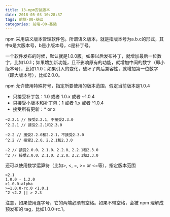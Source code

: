 ```yaml
---
title: 13-npm安装版本
date: 2018-05-03 10:28:37
tags: 前端-00-基础
categories: 前端-00-基础
---
```

npm 采用语义版本管理软件包。所谓语义版本，就是指版本号为a.b.c的形式，其中a是大版本号，b是小版本号，c是补丁号。

一个软件发布的时候，默认就是1.0.0版。如果以后发布补丁，就增加最后一位数字，比如1.0.1；如果增加新功能，且不影响原有的功能，就增加中间的数字（即小版本号），比如1.1.0；如果引入的变化，破坏了向后兼容性，就增加第一位数字（即大版本号），比如2.0.0。

npm 允许使用特殊符号，指定所要使用的版本范围，假定当前版本是1.0.4

- 只接受补丁包：1.0 或者 1.0.x 或者 ~1.0.4
- 只接受小版本和补丁包：1 或者 1.x 或者 ^1.0.4
- 接受所有更新：* or x

```
~2.2.1 // 接受2.2.1，不接受2.3.0
^2.2.1 // 接受2.2.1和2.3.0

~2.2 // 接受2.2.0和2.2.1，不接受2.3.0
^2.2 // 接受2.2.0、2.2.1和2.3.0

~2 // 接受2.0.0、2.1.0、2.2.0、2.2.1和2.3.0
^2 // 接受2.0.0、2.1.0、2.2.0、2.2.1和2.3.0
```

还可以使用数学运算符（比如>, <, =, >= or <=等），指定版本范围

```
>2.1
1.0.0 - 1.2.0
>1.0.0-alpha
>=1.0.0-rc.0 <1.0.1
^2 <2.2 || > 2.3
```

注意，如果使用连字号，它的两端必须有空格。如果不带空格，会被 npm 理解成预发布的 tag，比如1.0.0-rc.1。
